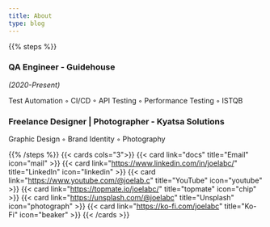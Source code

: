 ```yaml
---
title: About
type: blog
---
```


{{% steps %}}

### QA Engineer - Guidehouse

_(2020-Present)_

Test Automation ◦ CI/CD ◦ API Testing ◦ Performance Testing ◦ ISTQB 

### Freelance Designer | Photographer - Kyatsa Solutions

Graphic Design ◦ Brand Identity ◦ Photography

{{% /steps %}}
{{< cards cols="3">}}
{{< card link="docs" title="Email" icon="mail" >}}
{{< card link="https://www.linkedin.com/in/joelabc/" title="LinkedIn" icon="linkedin" >}}
{{< card link="https://www.youtube.com/@joelab.c" title="YouTube" icon="youtube" >}}
{{< card link="https://topmate.io/joelabc/" title="topmate" icon="chip" >}}
{{< card link="https://unsplash.com/@joelabc" title="Unsplash" icon="photograph" >}}
{{< card link="https://ko-fi.com/joelabc" title="Ko-Fi" icon="beaker" >}}
{{< /cards >}}
